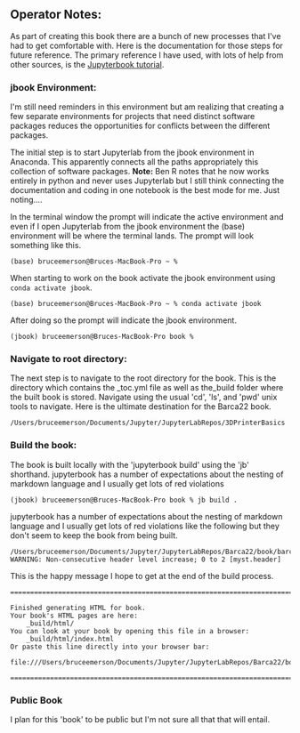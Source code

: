 ## Operator Notes:

As part of creating this book there are a bunch of new processes that I've had to get comfortable with. Here is the documentation for those steps for future reference. The primary reference I have used, with  lots of help from other sources, is the [Jupyterbook tutorial](https://jupyterbook.org/start/your-first-book.html).

### jbook Environment:

I'm still need reminders in this environment but am realizing that creating a few separate environments for projects that need distinct software packages reduces the opportunities for conflicts between the different packages. 

The initial step is to start Jupyterlab from the jbook environment in Anaconda. This apparently connects all the paths appropriately this collection of software packages. **Note:** Ben R notes that he now works entirely in python and never uses Jupyterlab but I still think connecting the documentation and coding in one notebook is the best mode for me. Just noting....

In the terminal window the prompt will indicate the active environment and even if I open Jupyterlab from the jbook environment the (base) environment will be where the terminal lands. The prompt will look something like this.

```
(base) bruceemerson@Bruces-MacBook-Pro ~ %
```

When starting to work on the book activate the jbook environment using ``` conda activate jbook```.
```
(base) bruceemerson@Bruces-MacBook-Pro ~ % conda activate jbook
```
After doing so the prompt will indicate the jbook environment.
```
(jbook) bruceemerson@Bruces-MacBook-Pro book % 
```

### Navigate to root directory:

The next step is to navigate to the root directory for the book. This is the directory which contains the \_toc.yml file as well as the\_build folder where the built book is stored. Navigate using the usual 'cd', 'ls', and 'pwd' unix tools to navigate. Here is the ultimate destination for the Barca22 book.
```
/Users/bruceemerson/Documents/Jupyter/JupyterLabRepos/3DPrinterBasics
```
### Build the book:

The book is built locally with the 'jupyterbook build' using the 'jb' shorthand. jupyterbook has a number of expectations about the nesting of markdown language and I usually get lots of red violations
```
(jbook) bruceemerson@Bruces-MacBook-Pro book % jb build .
```
jupyterbook has a number of expectations about the nesting of markdown language and I usually get lots of red violations like the following but they don't seem to keep the book from being built.
```
/Users/bruceemerson/Documents/Jupyter/JupyterLabRepos/Barca22/book/barcaSAE/Schedule.md:1: WARNING: Non-consecutive header level increase; 0 to 2 [myst.header]
```
This is the happy message I hope to get at the end of the build process.
```
===============================================================================

Finished generating HTML for book.
Your book's HTML pages are here:
    _build/html/
You can look at your book by opening this file in a browser:
    _build/html/index.html
Or paste this line directly into your browser bar:
    file:///Users/bruceemerson/Documents/Jupyter/JupyterLabRepos/Barca22/book/_build/html/index.html            

===============================================================================
```

### Public Book

I plan for this 'book' to be public but I'm not sure all that that will entail. 
